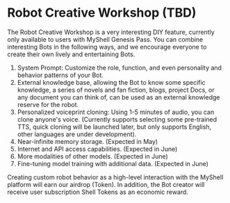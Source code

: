 # Robot Creative Workshop (TBD)

The Robot Creative Workshop is a very interesting DIY feature, currently only available to users with MyShell Genesis Pass. You can combine interesting Bots in the following ways, and we encourage everyone to create their own lively and entertaining Bots.

1. System Prompt: Customize the role, function, and even personality and behavior patterns of your Bot.
2. External knowledge base, allowing the Bot to know some specific knowledge, a series of novels and fan fiction, blogs, project Docs, or any document you can think of, can be used as an external knowledge reserve for the robot.
3. Personalized voiceprint cloning: Using 1-5 minutes of audio, you can clone anyone's voice. (Currently supports selecting some pre-trained TTS, quick cloning will be launched later, but only supports English, other languages are under development).
4. Near-infinite memory storage. (Expected in May)
5. Internet and API access capabilities. (Expected in June)
6. More modalities of other models. (Expected in June)
7. Fine-tuning model training with additional data. (Expected in June)

Creating custom robot behavior as a high-level interaction with the MyShell platform will earn our airdrop (Token). In addition, the Bot creator will receive user subscription Shell Tokens as an economic reward.
